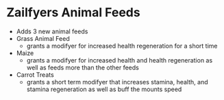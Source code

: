 # Zailfyers Animal Feeds
* Adds 3 new animal feeds
* Grass Animal Feed
	* grants a modifyer for increased health regeneration for a short time
* Maize
	* grants a modifyer for increased health and health regeneration as well as feeds more than the other feeds
* Carrot Treats
	* grants a short term modifyer that increases stamina, health, and stamina regeneration as well as buff the mounts speed


